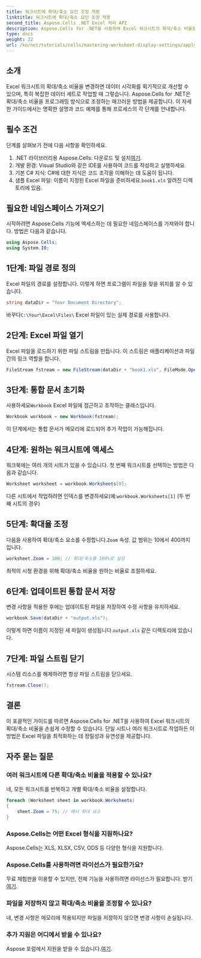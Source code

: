 ```yaml
---
title: 워크시트에 확대/축소 요인 조정 적용
linktitle: 워크시트에 확대/축소 요인 조정 적용
second_title: Aspose.Cells .NET Excel 처리 API
description: Aspose.Cells for .NET을 사용하여 Excel 워크시트의 확대/축소 비율을 프로그래밍 방식으로 변경하는 방법을 알아보세요. 자세한 코드 예제가 있는 단계별 가이드를 따라 Excel 파일 시각화를 향상하세요.
type: docs
weight: 22
url: /ko/net/tutorials/cells/mastering-worksheet-display-settings/apply-zoom-factor-adjustments/
---
```

## 소개

Excel 워크시트의 확대/축소 비율을 변경하면 데이터 시각화를 획기적으로 개선할 수 있으며, 특히 복잡한 데이터 세트로 작업할 때 그렇습니다. Aspose.Cells for .NET은 확대/축소 비율을 프로그래밍 방식으로 조정하는 매끄러운 방법을 제공합니다. 이 자세한 가이드에서는 명확한 설명과 코드 예제를 통해 프로세스의 각 단계를 안내합니다.

## 필수 조건  

단계를 살펴보기 전에 다음 사항을 확인하세요.  

1.  .NET 라이브러리용 Aspose.Cells: 다운로드 및 설치[여기](https://releases.aspose.com/cells/net/).  
2. 개발 환경: Visual Studio와 같은 IDE를 사용하여 코드를 작성하고 실행하세요.  
3. 기본 C# 지식: C#에 대한 지식은 코드 조각을 이해하는 데 도움이 됩니다.  
4.  샘플 Excel 파일: 이름이 지정된 Excel 파일을 준비하세요.`book1.xls` 알려진 디렉토리에 있음.  

## 필요한 네임스페이스 가져오기  

시작하려면 Aspose.Cells 기능에 액세스하는 데 필요한 네임스페이스를 가져와야 합니다. 방법은 다음과 같습니다.  

```csharp
using Aspose.Cells;
using System.IO;
```

## 1단계: 파일 경로 정의  

Excel 파일의 경로를 설정합니다. 이렇게 하면 프로그램이 파일을 찾을 위치를 알 수 있습니다.  

```csharp
string dataDir = "Your Document Directory";
```

 바꾸다`C:\Your\Excel\Files\` Excel 파일이 있는 실제 경로를 사용합니다.  

## 2단계: Excel 파일 열기  

Excel 파일을 로드하기 위한 파일 스트림을 만듭니다. 이 스트림은 애플리케이션과 파일 간의 링크 역할을 합니다.  

```csharp
FileStream fstream = new FileStream(dataDir + "book1.xls", FileMode.Open);
```

## 3단계: 통합 문서 초기화  

 사용하세요`Workbook` Excel 파일에 접근하고 조작하는 클래스입니다.  

```csharp
Workbook workbook = new Workbook(fstream);
```

이 단계에서는 통합 문서가 메모리에 로드되어 추가 작업이 가능해집니다.  

## 4단계: 원하는 워크시트에 액세스  

워크북에는 여러 개의 시트가 있을 수 있습니다. 첫 번째 워크시트를 선택하는 방법은 다음과 같습니다.  

```csharp
Worksheet worksheet = workbook.Worksheets[0];
```

 다른 시트에서 작업하려면 인덱스를 변경하세요(예:`workbook.Worksheets[1]` (두 번째 시트의 경우)  

## 5단계: 확대율 조정  

 다음을 사용하여 확대/축소 요소를 수정합니다.`Zoom` 속성. 값 범위는 10에서 400까지입니다.  

```csharp
worksheet.Zoom = 100; // 확대/축소를 100%로 설정
```

최적의 시청 환경을 위해 확대/축소 비율을 원하는 비율로 조절하세요.  

## 6단계: 업데이트된 통합 문서 저장  

변경 사항을 적용한 후에는 업데이트된 파일을 저장하여 수정 사항을 유지하세요.  

```csharp
workbook.Save(dataDir + "output.xls");
```

 이렇게 하면 이름이 지정된 새 파일이 생성됩니다.`output.xls` 같은 디렉토리에 있습니다.  

## 7단계: 파일 스트림 닫기  

시스템 리소스를 해제하려면 항상 파일 스트림을 닫으세요.  

```csharp
fstream.Close();
```

## 결론  

이 포괄적인 가이드를 따르면 Aspose.Cells for .NET을 사용하여 Excel 워크시트의 확대/축소 비율을 손쉽게 수정할 수 있습니다. 단일 시트나 여러 워크시트로 작업하든 이 방법은 Excel 파일을 최적화하는 데 정밀성과 유연성을 제공합니다.  


## 자주 묻는 질문  

### 여러 워크시트에 다른 확대/축소 비율을 적용할 수 있나요?  
네, 모든 워크시트를 반복하고 개별 확대/축소 비율을 설정합니다.  

```csharp
foreach (Worksheet sheet in workbook.Worksheets)
{
    sheet.Zoom = 75; // 예시 확대 요소
}
```

### Aspose.Cells는 어떤 Excel 형식을 지원하나요?  
Aspose.Cells는 XLS, XLSX, CSV, ODS 등 다양한 형식을 지원합니다.  

### Aspose.Cells를 사용하려면 라이선스가 필요한가요?  
 무료 체험판을 이용할 수 있지만, 전체 기능을 사용하려면 라이선스가 필요합니다. 받기[여기](https://purchase.aspose.com/buy).  

### 파일을 저장하지 않고 확대/축소 비율을 조정할 수 있나요?  
네, 변경 사항은 메모리에 적용되지만 파일을 저장하지 않으면 변경 사항이 손실됩니다.  

### 추가 지원은 어디에서 받을 수 있나요?  
 Aspose 포럼에서 지원을 받을 수 있습니다.[여기](https://forum.aspose.com/c/cells/9).

